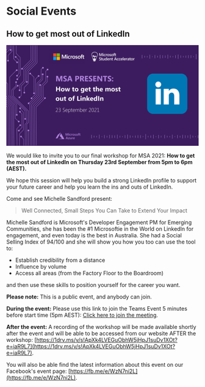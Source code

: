 # Social Events

## How to get most out of LinkedIn

![LinkedIn Event](https://github.com/AUMSA/2021-MSA-content/blob/main/images/linkedin-event.png?raw=true)

We would like to invite you to our final workshop for MSA 2021: __How to get the most out of LinkedIn on Thursday 23rd September from 5pm to 6pm (AEST).__

We hope this session will help you build a strong LinkedIn profile to support your future career and help you learn the ins and outs of LinkedIn.

Come and see Michelle Sandford present:

> Well Connected, Small Steps You Can Take to Extend Your Impact

Michelle Sandford is Microsoft's Developer Engagement PM for Emerging Communities, she has been the #1 Microsoftie in the World on LinkedIn for engagement, and even today is the best in Australia. She had a Social Selling Index of 94/100 and she will show you how you too can use the tool to:

- Establish credibility from a distance
- Influence by volume
- Access all areas (from the Factory Floor to the Boardroom)

and then use these skills to position yourself for the career you want.

__Please note:__ This is a public event, and anybody can join.

__During the event:__ Please use this link to join the Teams Event 5 minutes before start time (5pm AEST): [Click here to join the meeting](https://teams.microsoft.com/l/meetup-join/19%3ameeting_NzI5MTI2NTktODM0OC00NWFhLWExNjYtNzc1NTcyYjExOWNk%40thread.v2/0?context=%7b%22Tid%22%3a%2272f988bf-86f1-41af-91ab-2d7cd011db47%22%2c%22Oid%22%3a%22ed2578d5-4f0a-4181-9d9c-0f44ca09c8a3%22%7d).

__After the event:__ A recording of the workshop will be made available shortly after the event and will be able to be accessed from our website AFTER the workshop: [https://1drv.ms/v/s!ApXk4LVEGuObhW5jHpJ1suDv1XOt?e=iaR9L7](https://1drv.ms/v/s!ApXk4LVEGuObhW5jHpJ1suDv1XOt?e=iaR9L7).

You will also be able find the latest information about this event on our Facebook's event page: [https://fb.me/e/WzN7ni2L](https://fb.me/e/WzN7ni2L).
